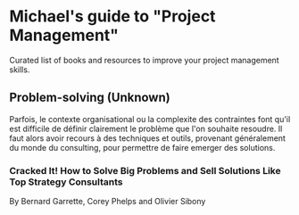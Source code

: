 # Michael's guide to "Project Management"
Curated list of books and resources to improve your project management skills.

## Problem-solving (Unknown)
Parfois, le contexte organisational ou la complexite des contraintes font qu'il est difficile de définir clairement le problème que l'on souhaite resoudre. Il faut alors avoir recours à des techniques et outils, provenant généralement du monde du consulting, pour permettre de faire emerger des solutions.

### Cracked It! How to Solve Big Problems and Sell Solutions Like Top Strategy Consultants
By Bernard Garrette, Corey Phelps and Olivier Sibony

